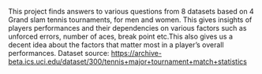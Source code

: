 This project finds answers to various questions from 8 datasets based on 4 Grand slam tennis tournaments, for men and women. This gives insights of players performances and their dependencies on various factors such as unforced errors, number of aces, break point etc.This also gives us a decent idea about the factors that matter most in a player’s overall performances.
Dataset source: https://archive-beta.ics.uci.edu/dataset/300/tennis+major+tournament+match+statistics
